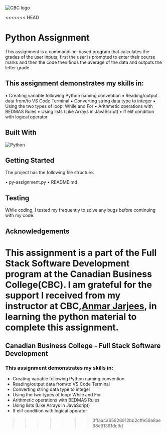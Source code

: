 ![CBC logo](https://canadianbusinesscollege.com/wp-content/uploads/2020/09/CBC-New-Logo-Website.png)

<<<<<<< HEAD
# Python Assignment

This assignment is a commandline-based program that calculates the grades of the user inputs; first the user is prompted to enter their course marks and then the code then finds the average of the data and outputs the letter grade.

## This assignment demonstrates my skills in:

▪ Creating variable following Python naming convention
▪ Reading/output data from/to VS Code Terminal
▪ Converting string data type to integer
▪ Using the two types of loop: While and For
▪ Arithmetic operations with BEDMAS Rules
▪ Using lists (Like Arrays in JavaScript)
▪ If elif condition with logical operator

## Built With

![Python](https://docs.python.org/3/tutorial/)

## Getting Started

The project has the following file structure.

▪ py-assignment.py
▪ README.md

## Testing

While coding, I tested my frequently to solve any bugs before continuing with my code.

## Acknowledgements

This assignment is a part of the Full Stack Software Development program at the Canadian Business College(CBC). I am grateful for the support I received from my instructor at CBC,[Anmar Jarjees](https://github.com/anmarjarjees), in learning the python material to complete this assignment.
=======
## Canadian Business College - Full Stack Software Development

### This assignment demonstrates my skills in:
- Creating variable following Python naming convention
- Reading/output data from/to VS Code Terminal
- Converting string data type to integer
- Using the two types of loop: While and For
- Arithmetic operations with BEDMAS Rules
- Using lists (Like Arrays in JavaScript)
- If elif condition with logical operator
>>>>>>> 3ffaa4a65926912bb2cffe59a8ae98e61391dc9d

